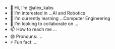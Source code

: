 - 👋 Hi, I’m @alex_kabs
- 👀 I’m interested in ...AI and Robotics
- 🌱 I’m currently learning ...Computer Engineering
- 💞️ I’m looking to collaborate on ...
- 📫 How to reach me ...
- 😄 Pronouns: ...
- ⚡ Fun fact: ...

<!---
Fibonacci263/Fibonacci263 is a ✨ special ✨ repository because its `README.md` (this file) appears on your GitHub profile.
You can click the Preview link to take a look at your changes.
--->
